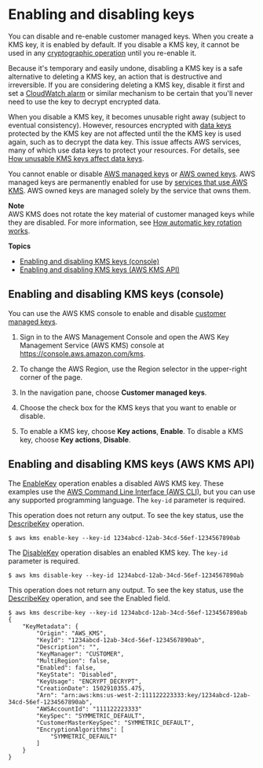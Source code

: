 # Enabling and disabling keys<a name="enabling-keys"></a>

You can disable and re\-enable customer managed keys\. When you create a KMS key, it is enabled by default\. If you disable a KMS key, it cannot be used in any [cryptographic operation](concepts.md#cryptographic-operations) until you re\-enable it\.

Because it's temporary and easily undone, disabling a KMS key is a safe alternative to deleting a KMS key, an action that is destructive and irreversible\. If you are considering deleting a KMS key, disable it first and set a [CloudWatch alarm](deleting-keys-creating-cloudwatch-alarm.md) or similar mechanism to be certain that you'll never need to use the key to decrypt encrypted data\. 

When you disable a KMS key, it becomes unusable right away \(subject to eventual consistency\)\. However, resources encrypted with [data keys](concepts.md#data-keys) protected by the KMS key are not affected until the the KMS key is used again, such as to decrypt the data key\. This issue affects AWS services, many of which use data keys to protect your resources\. For details, see [How unusable KMS keys affect data keys](concepts.md#unusable-kms-keys)\.

You cannot enable or disable [AWS managed keys](concepts.md#aws-managed-cmk) or [AWS owned keys](concepts.md#aws-owned-cmk)\. AWS managed keys are permanently enabled for use by [services that use AWS KMS](service-integration.md)\. AWS owned keys are managed solely by the service that owns them\.

**Note**  
AWS KMS does not rotate the key material of customer managed keys while they are disabled\. For more information, see [How automatic key rotation works](rotate-keys.md#rotate-keys-how-it-works)\.

**Topics**
+ [Enabling and disabling KMS keys \(console\)](#enabling-keys-console)
+ [Enabling and disabling KMS keys \(AWS KMS API\)](#enabling-keys-api)

## Enabling and disabling KMS keys \(console\)<a name="enabling-keys-console"></a>

You can use the AWS KMS console to enable and disable [customer managed keys](concepts.md#customer-cmk)\.

1. Sign in to the AWS Management Console and open the AWS Key Management Service \(AWS KMS\) console at [https://console\.aws\.amazon\.com/kms](https://console.aws.amazon.com/kms)\.

1. To change the AWS Region, use the Region selector in the upper\-right corner of the page\.

1. In the navigation pane, choose **Customer managed keys**\.

1. Choose the check box for the KMS keys that you want to enable or disable\.

1. To enable a KMS key, choose **Key actions**, **Enable**\. To disable a KMS key, choose **Key actions**, **Disable**\.

## Enabling and disabling KMS keys \(AWS KMS API\)<a name="enabling-keys-api"></a>

The [EnableKey](https://docs.aws.amazon.com/kms/latest/APIReference/API_EnableKey.html) operation enables a disabled AWS KMS key\. These examples use the [AWS Command Line Interface \(AWS CLI\)](https://aws.amazon.com/cli/), but you can use any supported programming language\. The `key-id` parameter is required\.

This operation does not return any output\. To see the key status, use the [DescribeKey](https://docs.aws.amazon.com/kms/latest/APIReference/API_DescribeKey.html) operation\.

```
$ aws kms enable-key --key-id 1234abcd-12ab-34cd-56ef-1234567890ab
```

The [DisableKey](https://docs.aws.amazon.com/kms/latest/APIReference/API_DisableKey.html) operation disables an enabled KMS key\. The `key-id` parameter is required\.

```
$ aws kms disable-key --key-id 1234abcd-12ab-34cd-56ef-1234567890ab
```

This operation does not return any output\. To see the key status, use the [DescribeKey](https://docs.aws.amazon.com/kms/latest/APIReference/API_DescribeKey.html) operation, and see the Enabled field\.

```
$ aws kms describe-key --key-id 1234abcd-12ab-34cd-56ef-1234567890ab
{
    "KeyMetadata": {
        "Origin": "AWS_KMS",
        "KeyId": "1234abcd-12ab-34cd-56ef-1234567890ab",
        "Description": "",
        "KeyManager": "CUSTOMER",
        "MultiRegion": false,
        "Enabled": false,
        "KeyState": "Disabled",
        "KeyUsage": "ENCRYPT_DECRYPT",        
        "CreationDate": 1502910355.475,
        "Arn": "arn:aws:kms:us-west-2:111122223333:key/1234abcd-12ab-34cd-56ef-1234567890ab",
        "AWSAccountId": "111122223333"
        "KeySpec": "SYMMETRIC_DEFAULT",
        "CustomerMasterKeySpec": "SYMMETRIC_DEFAULT",
        "EncryptionAlgorithms": [
            "SYMMETRIC_DEFAULT"
        ]
    }
}
```